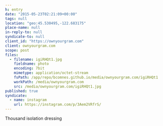 ```yaml
---
h: entry
date: "2015-05-23T02:21:09+00:00"
tags: null
location: "geo:45.530495,-122.683175"
place-name: null
in-reply-to: null
syndicate-to: null
client_id: "https://ownyourgram.com"
client: ownyourgram.com
scope: post
files:
  - filename: igiRHQt1.jpg
    fieldname: photo
    encoding: 7bit
    mimetype: application/octet-stream
    fsPath: /app/repo/bcomnes.github.io/media/ownyourgram.com/igiRHQt1.jpg
    workPath: /media/ownyourgram.com
    src: /media/ownyourgram.com/igiRHQt1.jpg
published: true
syndicate: 
  - name: instagram
    url: https://instagram.com/p/3Aem2VRfrS/
---
```

Thousand isolation dressing
